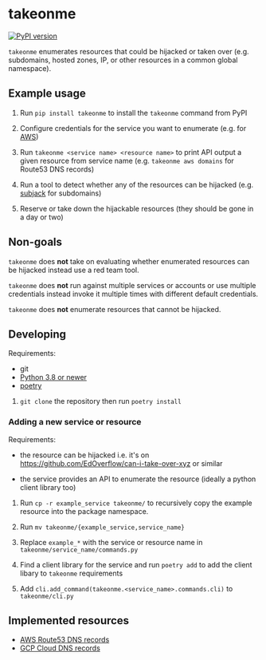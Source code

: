 # takeonme

[![PyPI version](https://badge.fury.io/py/takeonme.svg)](https://badge.fury.io/py/takeonme)

`takeonme` enumerates resources that could be hijacked or taken over
(e.g. subdomains, hosted zones, IP, or other resources in a common
global namespace).


## Example usage

1. Run `pip install takeonme` to install the `takeonme` command from
   PyPI

1. Configure credentials for the service you want to enumerate
   (e.g. for
   [AWS](https://boto3.amazonaws.com/v1/documentation/api/latest/guide/credentials.html#configuring-credentials))

1. Run `takeonme <service name> <resource name>` to print API output a
   given resource from service name (e.g. `takeonme aws domains` for
   Route53 DNS records)

1. Run a tool to detect whether any of the resources can be hijacked
   (e.g. [subjack](https://github.com/haccer/subjack) for subdomains)

1. Reserve or take down the hijackable resources (they should be gone in a day or two)


## Non-goals

`takeonme` does **not** take on evaluating whether enumerated
resources can be hijacked instead use a red team tool.

`takeonme` does **not** run against multiple services or accounts or
use multiple credentials instead invoke it multiple times with
different default credentials.

`takeonme` does **not** enumerate resources that cannot be hijacked.


## Developing

Requirements:

* git
* [Python 3.8 or newer](https://www.python.org/downloads/)
* [poetry](https://python-poetry.org/)

1. `git clone` the repository then run `poetry install`

### Adding a new service or resource

Requirements:

* the resource can be hijacked i.e. it's on
  https://github.com/EdOverflow/can-i-take-over-xyz or similar

* the service provides an API to enumerate the resource (ideally a
  python client library too)

1. Run `cp -r example_service takeonme/` to recursively copy the
   example resource into the package namespace.

1. Run `mv takeonme/{example_service,service_name}`

1. Replace `example_*` with the service or resource name in
   `takeonme/service_name/commands.py`

1. Find a client library for the service and run `poetry add` to add
   the client libary to `takeonme` requirements

1. Add `cli.add_command(takeonme.<service_name>.commands.cli)` to
   `takeonme/cli.py`


## Implemented resources

* [AWS Route53 DNS records](https://docs.aws.amazon.com/Route53/latest/APIReference/API_ResourceRecord.html)
* [GCP Cloud DNS records](https://cloud.google.com/dns/docs/reference/v1/resourceRecordSets#resource)
